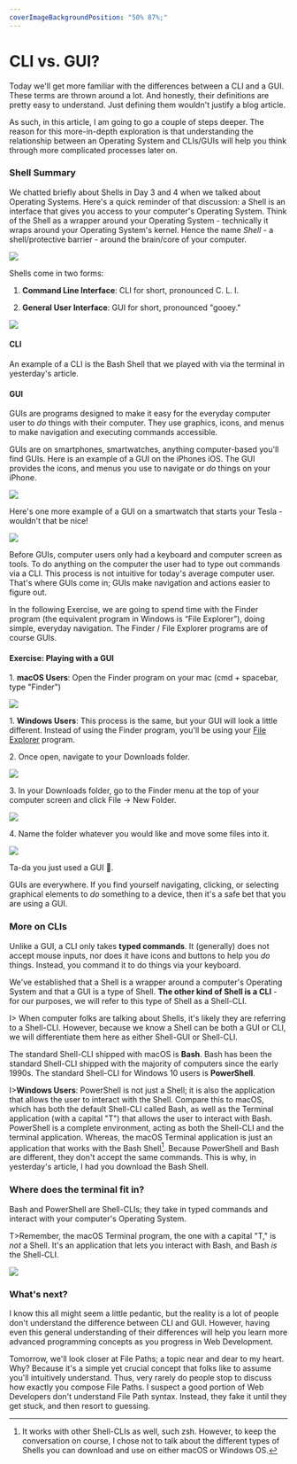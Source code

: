 ```yaml
---
coverImageBackgroundPosition: "50% 87%;"
---
```


# CLI vs. GUI?

Today we'll get more familiar with the differences between a CLI and a GUI.  These terms are thrown around a lot.  And honestly, their definitions are pretty easy to understand.  Just defining them wouldn't justify a blog article.

As such, in this article, I am going to go a couple of steps deeper. The reason for this more-in-depth exploration is that understanding the relationship between an Operating System and CLIs/GUIs will help you think through more complicated processes later on.

### Shell Summary

We chatted briefly about Shells in Day 3 and 4 when we talked about Operating Systems.  Here's a quick reminder of that discussion: a Shell is an interface that gives you access to your computer's Operating System. Think of the Shell as a wrapper around your Operating System - technically it wraps around your Operating System's kernel. Hence the name _Shell_ - a shell/protective barrier - around the brain/core of your computer.

![](public/assets/pistachio.png)

Shells come in two forms:

1. **Command Line Interface**: CLI for short, pronounced C. L. I.

2. **General User Interface**: GUI for short, pronounced "gooey."

![](public/assets/cli-gui-shells.png)

#### CLI

An example of a CLI is the Bash Shell that we played with via the terminal in yesterday's article.

#### GUI

GUIs are programs designed to make it easy for the everyday computer user to _do_ things with their computer. They use graphics, icons, and menus to make navigation and executing commands accessible.

GUIs are on smartphones, smartwatches, anything computer-based you'll find GUIs.  Here is an example of a GUI on the iPhones iOS. The GUI provides the icons, and menus you use to navigate or _do_ things on your iPhone.

![](public/assets/gui-ios.png)

Here's one more example of a GUI on a smartwatch that starts your Tesla - wouldn't that be nice!

![](public/assets/gui-tesla.png)

Before GUIs, computer users only had a keyboard and computer screen as tools. To do anything on the computer the user had to type out commands via a CLI. This process is not intuitive for today's average computer user. That's where GUIs come in; GUIs make navigation and actions easier to figure out.

In the following Exercise, we are going to spend time with the Finder program (the equivalent program in Windows is “File Explorer”), doing simple, everyday navigation.  The Finder / File Explorer programs are of course GUIs.

#### Exercise: Playing with a GUI

1\. **macOS Users**: Open the Finder program on your mac (cmd + spacebar, type "Finder")

![](public/assets/finder.png)

1\. **Windows Users**: This process is the same, but your GUI will look a little different.  Instead of using the Finder program, you'll be using your [File Explorer](https://support.microsoft.com/en-us/help/4026617/windows-10-windows-explorer-has-a-new-name) program.

2\. Once open, navigate to your Downloads folder.

![](public/assets/downloads.png)

3\. In your Downloads folder, go to the Finder menu at the top of your computer screen and click File -> New Folder.

![](public/assets/new-folder.png)

4\. Name the folder whatever you would like and move some files into it.

![](public/assets/nuts-new-folder.png)

Ta-da you just used a GUI 🥳.

GUIs are everywhere. If you find yourself navigating, clicking, or selecting graphical elements to _do_ something to a device, then it's a safe bet that you are using a GUI.

### More on CLIs

Unlike a GUI, a CLI only takes **typed commands**. It (generally) does not accept mouse inputs, nor does it have icons and buttons to help you _do_ things. Instead, you command it to do things via your keyboard.

We've established that a Shell is a wrapper around a computer's Operating System and that a GUI is a type of Shell. **The other kind of Shell is a CLI** - for our purposes, we will refer to this type of Shell as a Shell-CLI.

I> When computer folks are talking about Shells, it's likely they are referring to a Shell-CLI. However, because we know a Shell can be both a GUI or CLI, we will differentiate them here as either Shell-GUI or Shell-CLI.

The standard Shell-CLI shipped with macOS is **Bash**. Bash has been the standard Shell-CLI shipped with the majority of computers since the early 1990s. The standard Shell-CLI for Windows 10 users is **PowerShell**.

I>**Windows Users**: PowerShell is not just a Shell; it is also the application that allows the user to interact with the Shell. Compare this to macOS, which has both the default Shell-CLI called Bash, as well as the Terminal application (with a capital "T") that allows the user to interact with Bash. PowerShell is a complete environment, acting as both the Shell-CLI and the terminal application.  Whereas, the macOS Terminal application is just an application that works with the Bash Shell[^other].  Because PowerShell and Bash are different, they don't accept the same commands.  This is why, in yesterday's article, I had you download the Bash Shell.

### Where does the terminal fit in?

Bash and PowerShell are Shell-CLIs; they take in typed commands and interact with your computer's Operating System.

T>Remember, the macOS Terminal program, the one with a capital "T," is _not_ a Shell. It's an application that lets you interact with Bash, and Bash _is_ the Shell-CLI.

![](public/assets/shell-cli-gui-terminal.png)

### What's next?

I know this all might seem a little pedantic, but the reality is a lot of people don't understand the difference between CLI and GUI. However, having even this general understanding of their differences will help you learn more advanced programming concepts as you progress in Web Development. 

Tomorrow, we'll look closer at File Paths; a topic near and dear to my heart. Why?  Because it's a simple yet crucial concept that folks like to assume you'll intuitively understand. Thus, very rarely do people stop to discuss how exactly you compose File Paths.  I suspect a good portion of Web Developers don't understand File Path syntax.  Instead, they fake it until they get stuck, and then resort to guessing.

[^other]: It works with other Shell-CLIs as well, such zsh.  However, to keep the conversation on course, I chose not to talk about the different types of Shells you can download and use on either macOS or Windows OS.